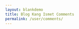 ```yaml
---
layout: blankdemo
title: Blog Kang Ismet Comments
permalink: /user/comments/
---
```


<div class="kangismet-recent-container">
  <script type="text/javascript">
//<![CDATA[
    var
 numComments  = 5,
 showAvatar  = true,
 avatarSize  = 35,
 roundAvatar = true,
 characters  = 40,
 defaultAvatar  = "http://www.gravatar.com/avatar/?d=mm",
 hideCredits = true;
 maxfeeds=40,
 adminBlog='Kang Ismet';
//]]>
</script>
<script src="{{ site.baseurl }}/js/recentcomments3.js" type="text/javascript"></script>
<script type="text/javascript" src="https://kang-ismet.com/feeds/comments/default?alt=json&amp;callback=kangismet_recent&amp;&amp;max-results=40">
</script>
</div>
